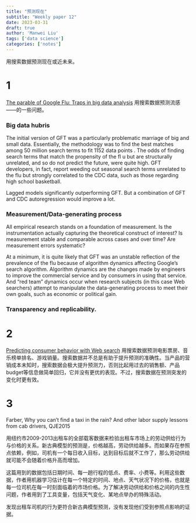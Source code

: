 ```yaml
---
title: "预测现在"
subtitle: "Weekly paper 12"
date: 2023-03-31
draft: true
author: 'Manwei Liu'
tags: ['data science']
categories: ['notes']
---
```


用搜索数据预测现在或近未来。

# 1
[The parable of Google Flu: Traps in big data analysis](https://gking.harvard.edu/files/gking/files/0314policyforumff.pdf)
用搜索数据预测流感——的一些问题。

### Big data hubris
The initial version of GFT was a particularly problematic marriage of big and small data. Essentially, the methodology was to find the best matches among 50 million search terms to fit 1152 data points . The odds of finding search terms that match the propensity of the fl u but are structurally unrelated, and so do not predict the future, were quite high. GFT developers, in fact, report weeding out seasonal search terms unrelated to the flu but strongly correlated to the CDC data, such as those regarding high school basketball.

Lagged models significantly outperforming GFT. But a combination of GFT and CDC autoregression would improve a lot.

### Measurement/Data-generating process
All empirical research stands on a foundation of measurement. Is the instrumentation actually capturing the theoretical construct of interest? Is measurement stable and comparable across cases and over time? Are measurement errors systematic? 

At a minimum, it is quite likely that GFT was an unstable reflection of the prevalence of the flu because of algorithm dynamics affecting Google’s search algorithm. Algorithm dynamics are the changes made by engineers to improve the commercial service and by consumers in using that service. 
And “red team” dynamics occur when research subjects (in this case Web searchers) attempt to manipulate the data-generating process to meet their own goals, such as economic or political gain.

### Transparency and replicability.

# 2
[Predicting consumer behavior with Web search](https://www.pnas.org/doi/full/10.1073/pnas.1005962107)
用搜索数据预测电影票房、音乐榜单排名、游戏销量。搜索数据并不总是有助于提升预测的准确性。当产品的营销成本未知时，搜索数据会极大提升预测力，否则比起用过去的销售额、产品budget等信息做简单回归，它并没有更优的表现。不过，搜索数据在预测突发的变化时更有效。

# 3
Farber, Why you can’t find a taxi in the rain? And other labor supply lessons from cab drivers, QJE2015

用纽约市2009-2013出租车的全部载客数据来检验出租车市场上的劳动供给行为与价格的关系。新古典模型的预测是，价格越高，劳动供给越多。而如果存在参照点依赖，例如，司机有一个每日收入目标，达到目标后就不工作了，那么劳动供给就可能不会随着价格升高而增加。

这篇用到的数据包括日期时间、每一趟行程的低点、费率、小费等。利用这些数据，作者用机器学习估计在每一个特定的时间、地点、天气状况下的价格，也就是每一位司机在每一时刻面临着的市场价格。为了解决劳动供给和价格之间的内生性问题，作者用到了工具变量，包括天气变化、某地点举办的特殊活动。

发现出租车司机的行为更符合新古典模型预测，没有发现他们受到参照点影响的证据。